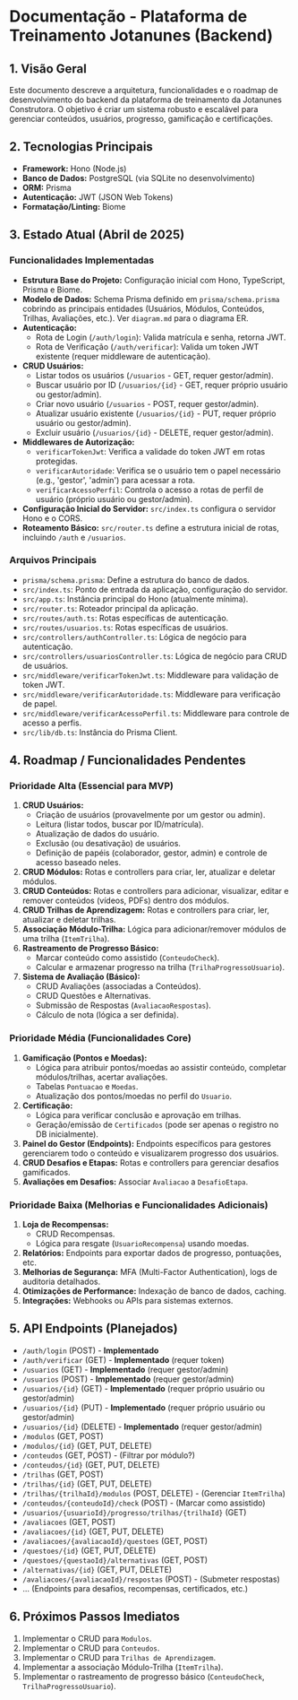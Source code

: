 # Documentação - Plataforma de Treinamento Jotanunes (Backend)

## 1. Visão Geral

Este documento descreve a arquitetura, funcionalidades e o roadmap de desenvolvimento do backend da plataforma de treinamento da Jotanunes Construtora. O objetivo é criar um sistema robusto e escalável para gerenciar conteúdos, usuários, progresso, gamificação e certificações.

## 2. Tecnologias Principais

- **Framework:** Hono (Node.js)
- **Banco de Dados:** PostgreSQL (via SQLite no desenvolvimento)
- **ORM:** Prisma
- **Autenticação:** JWT (JSON Web Tokens)
- **Formatação/Linting:** Biome

## 3. Estado Atual (Abril de 2025)

### Funcionalidades Implementadas

- **Estrutura Base do Projeto:** Configuração inicial com Hono, TypeScript, Prisma e Biome.
- **Modelo de Dados:** Schema Prisma definido em `prisma/schema.prisma` cobrindo as principais entidades (Usuários, Módulos, Conteúdos, Trilhas, Avaliações, etc.). Ver `diagram.md` para o diagrama ER.
- **Autenticação:**
  - Rota de Login (`/auth/login`): Valida matrícula e senha, retorna JWT.
  - Rota de Verificação (`/auth/verificar`): Valida um token JWT existente (requer middleware de autenticação).
- **CRUD Usuários:**
  - Listar todos os usuários (`/usuarios` - GET, requer gestor/admin).
  - Buscar usuário por ID (`/usuarios/{id}` - GET, requer próprio usuário ou gestor/admin).
  - Criar novo usuário (`/usuarios` - POST, requer gestor/admin).
  - Atualizar usuário existente (`/usuarios/{id}` - PUT, requer próprio usuário ou gestor/admin).
  - Excluir usuário (`/usuarios/{id}` - DELETE, requer gestor/admin).
- **Middlewares de Autorização:**
  - `verificarTokenJwt`: Verifica a validade do token JWT em rotas protegidas.
  - `verificarAutoridade`: Verifica se o usuário tem o papel necessário (e.g., 'gestor', 'admin') para acessar a rota.
  - `verificarAcessoPerfil`: Controla o acesso a rotas de perfil de usuário (próprio usuário ou gestor/admin).
- **Configuração Inicial do Servidor:** `src/index.ts` configura o servidor Hono e o CORS.
- **Roteamento Básico:** `src/router.ts` define a estrutura inicial de rotas, incluindo `/auth` e `/usuarios`.

### Arquivos Principais

- `prisma/schema.prisma`: Define a estrutura do banco de dados.
- `src/index.ts`: Ponto de entrada da aplicação, configuração do servidor.
- `src/app.ts`: Instância principal do Hono (atualmente mínima).
- `src/router.ts`: Roteador principal da aplicação.
- `src/routes/auth.ts`: Rotas específicas de autenticação.
- `src/routes/usuarios.ts`: Rotas específicas de usuários.
- `src/controllers/authController.ts`: Lógica de negócio para autenticação.
- `src/controllers/usuariosController.ts`: Lógica de negócio para CRUD de usuários.
- `src/middleware/verificarTokenJwt.ts`: Middleware para validação de token JWT.
- `src/middleware/verificarAutoridade.ts`: Middleware para verificação de papel.
- `src/middleware/verificarAcessoPerfil.ts`: Middleware para controle de acesso a perfis.
- `src/lib/db.ts`: Instância do Prisma Client.

## 4. Roadmap / Funcionalidades Pendentes

### Prioridade Alta (Essencial para MVP)

1. **CRUD Usuários:**
   - Criação de usuários (provavelmente por um gestor ou admin).
   - Leitura (listar todos, buscar por ID/matrícula).
   - Atualização de dados do usuário.
   - Exclusão (ou desativação) de usuários.
   - Definição de papéis (colaborador, gestor, admin) e controle de acesso baseado neles.
2. **CRUD Módulos:** Rotas e controllers para criar, ler, atualizar e deletar módulos.
3. **CRUD Conteúdos:** Rotas e controllers para adicionar, visualizar, editar e remover conteúdos (vídeos, PDFs) dentro dos módulos.
4. **CRUD Trilhas de Aprendizagem:** Rotas e controllers para criar, ler, atualizar e deletar trilhas.
5. **Associação Módulo-Trilha:** Lógica para adicionar/remover módulos de uma trilha (`ItemTrilha`).
6. **Rastreamento de Progresso Básico:**
   - Marcar conteúdo como assistido (`ConteudoCheck`).
   - Calcular e armazenar progresso na trilha (`TrilhaProgressoUsuario`).
7. **Sistema de Avaliação (Básico):**
   - CRUD Avaliações (associadas a Conteúdos).
   - CRUD Questões e Alternativas.
   - Submissão de Respostas (`AvaliacaoRespostas`).
   - Cálculo de nota (lógica a ser definida).

### Prioridade Média (Funcionalidades Core)

1. **Gamificação (Pontos e Moedas):**
   - Lógica para atribuir pontos/moedas ao assistir conteúdo, completar módulos/trilhas, acertar avaliações.
   - Tabelas `Pontuacao` e `Moedas`.
   - Atualização dos pontos/moedas no perfil do `Usuario`.
2. **Certificação:**
   - Lógica para verificar conclusão e aprovação em trilhas.
   - Geração/emissão de `Certificados` (pode ser apenas o registro no DB inicialmente).
3. **Painel do Gestor (Endpoints):** Endpoints específicos para gestores gerenciarem todo o conteúdo e visualizarem progresso dos usuários.
4. **CRUD Desafios e Etapas:** Rotas e controllers para gerenciar desafios gamificados.
5. **Avaliações em Desafios:** Associar `Avaliacao` a `DesafioEtapa`.

### Prioridade Baixa (Melhorias e Funcionalidades Adicionais)

1. **Loja de Recompensas:**
   - CRUD Recompensas.
   - Lógica para resgate (`UsuarioRecompensa`) usando moedas.
2. **Relatórios:** Endpoints para exportar dados de progresso, pontuações, etc.
3. **Melhorias de Segurança:** MFA (Multi-Factor Authentication), logs de auditoria detalhados.
4. **Otimizações de Performance:** Indexação de banco de dados, caching.
5. **Integrações:** Webhooks ou APIs para sistemas externos.

## 5. API Endpoints (Planejados)

- `/auth/login` (POST) - **Implementado**
- `/auth/verificar` (GET) - **Implementado** (requer token)
- `/usuarios` (GET) - **Implementado** (requer gestor/admin)
- `/usuarios` (POST) - **Implementado** (requer gestor/admin)
- `/usuarios/{id}` (GET) - **Implementado** (requer próprio usuário ou gestor/admin)
- `/usuarios/{id}` (PUT) - **Implementado** (requer próprio usuário ou gestor/admin)
- `/usuarios/{id}` (DELETE) - **Implementado** (requer gestor/admin)
- `/modulos` (GET, POST)
- `/modulos/{id}` (GET, PUT, DELETE)
- `/conteudos` (GET, POST) - (Filtrar por módulo?)
- `/conteudos/{id}` (GET, PUT, DELETE)
- `/trilhas` (GET, POST)
- `/trilhas/{id}` (GET, PUT, DELETE)
- `/trilhas/{trilhaId}/modulos` (POST, DELETE) - (Gerenciar `ItemTrilha`)
- `/conteudos/{conteudoId}/check` (POST) - (Marcar como assistido)
- `/usuarios/{usuarioId}/progresso/trilhas/{trilhaId}` (GET)
- `/avaliacoes` (GET, POST)
- `/avaliacoes/{id}` (GET, PUT, DELETE)
- `/avaliacoes/{avaliacaoId}/questoes` (GET, POST)
- `/questoes/{id}` (GET, PUT, DELETE)
- `/questoes/{questaoId}/alternativas` (GET, POST)
- `/alternativas/{id}` (GET, PUT, DELETE)
- `/avaliacoes/{avaliacaoId}/respostas` (POST) - (Submeter respostas)
- ... (Endpoints para desafios, recompensas, certificados, etc.)

## 6. Próximos Passos Imediatos

1. Implementar o CRUD para `Modulos`.
2. Implementar o CRUD para `Conteudos`.
3. Implementar o CRUD para `Trilhas de Aprendizagem`.
4. Implementar a associação Módulo-Trilha (`ItemTrilha`).
5. Implementar o rastreamento de progresso básico (`ConteudoCheck`, `TrilhaProgressoUsuario`).
